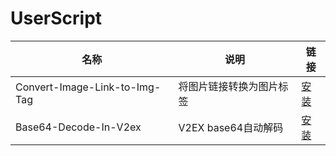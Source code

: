 # UserScript

| 名称                          | 说明                                 | 链接                                                                                       |
| ----------------------------- | ------------------------------------ | ------------------------------------------------------------------------------------------ |
| Convert-Image-Link-to-Img-Tag | 将图片链接转换为图片标签             | [安装](https://github.com/anaer/UserScript/raw/main/Convert-Image-Link-to-Img-Tag.user.js) |
| Base64-Decode-In-V2ex         | V2EX base64自动解码 | [安装](https://github.com/anaer/UserScript/raw/main/Base64-Decode-In-V2ex.user.js)         |
